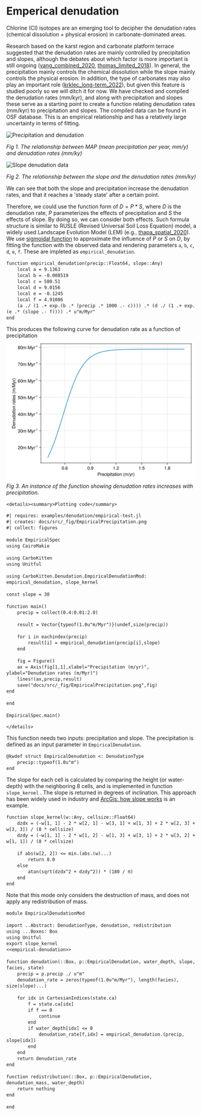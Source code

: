 # Emperical denudation

Chlorine (Cl) isotopes are an emerging tool to decipher the denudation rates (chemical dissolution + physical erosion) in carbonate-dominated areas.

Research based on the karst region and carbonate platform terrace suggested that the denudation rates are mainly controlled by precipitation and slopes, although the debates about which factor is more important is still ongoing ([yang_combined_2020](@cite), [thomas_limited_2018](@cite)). In general, the precipitation mainly controls the chemical dissolution while the slope mainly controls the physical erosion. In addition, the type of carbonates may also play an important role ([krklec_long-term_2022](@cite)), but given this feature is studied poorly so we will ditch it for now. We have checked and compiled the denudation rates (mm/kyr), and along with precipitation and slopes these serve as a starting point to create a function relating denudation rates (mm/kyr) to precipitation and slopes. The compiled data can be found in OSF database. This is an empirical relationship and has a relatively large uncertainty in terms of fitting.

![Precipitation and denudation](../fig/Precipitation-Denudation.svg)

*Fig 1. The relationship between MAP (mean precipitation per year, mm/y) and denudation rates (mm/ky)*

![Slope denudation data](../fig/Slope-Denudation.svg)

*Fig 2. The relationship between the slope and the denudation rates (mm/ky)*

We can see that both the slope and precipitation increase the denudation rates, and that it reaches a 'steady state' after a certain point.

Therefore, we could use the function form of $D = P * S$, where $D$ is the denudation rate, $P$ parameterizes the effects of precipitation and $S$ the effects of slope. By doing so, we can consider both effects. Such formula structure is similar to RUSLE (Revised Universal Soil Loss Equation) model, a widely used Landscape Evolution Model (LEM) (e.g., [thapa_spatial_2020](@cite)). We use [sigmoidal function](https://en.wikipedia.org/wiki/Sigmoid_function) to approximate the influence of $P$ or $S$ on $D$, by fitting the function with the observed data and rendering parameters `a`, `b`, `c`, `d`, `e`, `f`. These are impleted as `empirical_denudation`. 

``` {.julia #empirical-denudation}
function empirical_denudation(precip::Float64, slope::Any)
    local a = 9.1363
    local b = -0.008519
    local c = 580.51
    local d = 9.0156
    local e = -0.1245
    local f = 4.91086
    (a ./ (1 .+ exp.(b .* (precip .* 1000 .- c)))) .* (d ./ (1 .+ exp.(e .* (slope .- f)))) .* u"m/Myr"
end
```
This produces the following curve for denudation rate as a function of precipitation
![Empirical denudation as function of precipitation](../fig/EmpiricalPrecipitation.png)
*Fig 3. An instance of the function showing denudation rates increases with precipitation.*

```@raw html
<details><summary>Plotting code</summary>
```

``` {.julia file=examples/denudation/empirical-test.jl}
#| requires: examples/denudation/empirical-test.jl
#| creates: docs/src/_fig/EmpiricalPrecipitation.png
#| collect: figures

module EmpiricalSpec
using CairoMakie

using CarboKitten
using Unitful

using CarboKitten.Denudation.EmpiricalDenudationMod: empirical_denudation, slope_kernel

const slope = 30

function main()
    precip = collect(0.4:0.01:2.0)

    result = Vector{typeof(1.0u"m/Myr")}(undef,size(precip))

    for i in eachindex(precip)
        result[i] = empirical_denudation(precip[i],slope)
    end

    fig = Figure()
    ax = Axis(fig[1,1],xlabel="Precipitation (m/yr)", ylabel="Denudation rates (m/Myr)")
    lines!(ax,precip,result)
    save("docs/src/_fig/EmpiricalPrecipitation.png",fig)
end

end

EmpiricalSpec.main()
```
```@raw html
</details>
```

This function needs two inputs: precipitation and slope. The precipitation is defined as an input parameter in `EmpiricalDenudation`.

``` {.julia #empirical-denudation}
@kwdef struct EmpiricalDenudation <: DenudationType
    precip::typeof(1.0u"m")
end
```

The slope for each cell is calculated by comparing the height (or water-depth) with the neighboring 8 cells, and is implemented in function `slope_kernel` . The slope is returned in degrees of inclination. This approach has been widely used in industry and [ArcGis: how slope works](https://pro.arcgis.com/en/pro-app/latest/tool-reference/spatial-analyst/how-slope-works.htm) is an example.

``` {.julia #empirical-denudation}
function slope_kernel(w::Any, cellsize::Float64)
    dzdx = (-w[1, 1] - 2 * w[2, 1] - w[3, 1] + w[1, 3] + 2 * w[2, 3] + w[3, 3]) / (8 * cellsize)
    dzdy = (-w[1, 1] - 2 * w[1, 2] - w[1, 3] + w[3, 1] + 2 * w[3, 2] + w[1, 1]) / (8 * cellsize)

    if abs(w[2, 2]) <= min.(abs.(w)...)
        return 0.0
    else
        atan(sqrt(dzdx^2 + dzdy^2)) * (180 / π)
    end
end
```

Note that this mode only considers the destruction of mass, and does not apply any redistribution of mass.

``` {.julia file=src/Denudation/EmpiricalDenudationMod.jl}
module EmpiricalDenudationMod

import ..Abstract: DenudationType, denudation, redistribution
using ...Boxes: Box
using Unitful
export slope_kernel
<<empirical-denudation>>

function denudation(::Box, p::EmpiricalDenudation, water_depth, slope, facies, state)
    precip = p.precip ./ u"m"
    denudation_rate = zeros(typeof(1.0u"m/Myr"), length(facies), size(slope)...)

    for idx in CartesianIndices(state.ca)
        f = state.ca[idx]
        if f == 0
            continue
        end
        if water_depth[idx] <= 0
            denudation_rate[f,idx] = empirical_denudation.(precip, slope[idx])
        end
    end
    return denudation_rate
end

function redistribution(::Box, p::EmpiricalDenudation, denudation_mass, water_depth)
    return nothing
end

end
```
